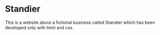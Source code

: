 # Standier

This is a website about a fictional business called Standier which has been developed only with html and css.
